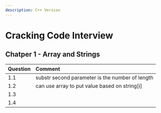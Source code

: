 ```yaml
---
description: C++ Version
---
```


# Cracking Code Interview

## Chatper 1 - Array and Strings

| Question | Comment |
| :--- | :--- |
| 1.1 | substr second parameter is the number of length |
| 1.2 | can use array to put value based on string\[i\] |
| 1.3 |  |
| 1.4 |  |

